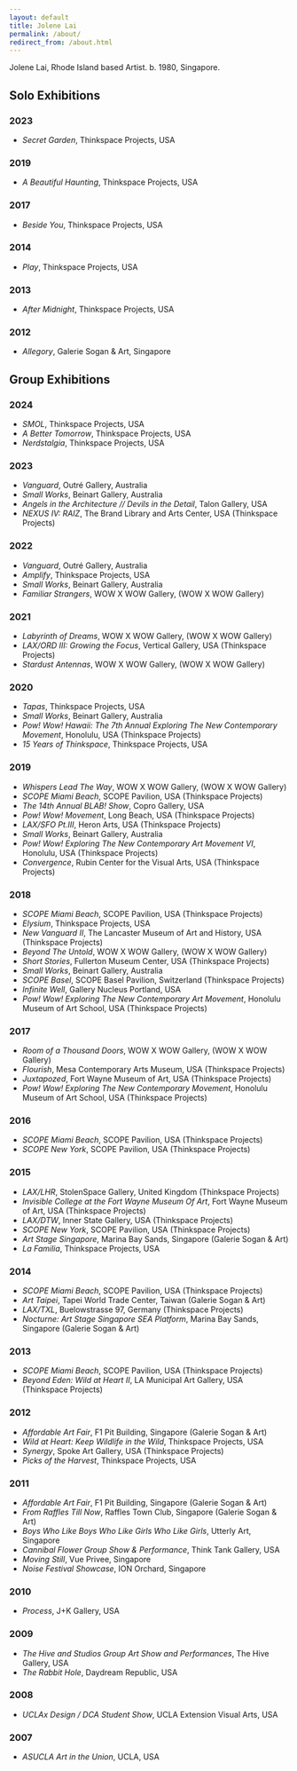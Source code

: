 ```yaml
---
layout: default
title: Jolene Lai
permalink: /about/
redirect_from: /about.html
---
```


<div class="about" vocab="http://schema.org" typeof="Person">
  <p>
    <span property="name">
    <span property="givenName">Jolene</span>
    <span property="familyName">Lai</span></span>,
    <span property="homeLocation">Rhode Island</span> based
    <span property="jobTitle">Artist</span>. b.
    <span property="birthDate">1980</span>,
    <span property="birthPlace">Singapore</span>.
  </p>
</div>

## Solo Exhibitions

### 2023

- *Secret Garden*, Thinkspace Projects, USA

### 2019

- *A Beautiful Haunting*, Thinkspace Projects, USA

### 2017

- *Beside You*, Thinkspace Projects, USA

### 2014

- *Play*, Thinkspace Projects, USA

### 2013

- *After Midnight*, Thinkspace Projects, USA

### 2012

- *Allegory*, Galerie Sogan & Art, Singapore

## Group Exhibitions

### 2024
- *SMOL*, Thinkspace Projects, USA
- *A Better Tomorrow*, Thinkspace Projects, USA
- *Nerdstalgia*, Thinkspace Projects, USA


### 2023
- *Vanguard*, Outré Gallery, Australia
- *Small Works*, Beinart Gallery, Australia
- *Angels in the Architecture // Devils in the Detail*, Talon Gallery, USA
- *NEXUS IV: RAIZ*, The Brand Library and Arts Center, USA (Thinkspace Projects)


### 2022

- *Vanguard*, Outré Gallery, Australia
- *Amplify*, Thinkspace Projects, USA
- *Small Works*, Beinart Gallery, Australia
- *Familiar Strangers*, WOW X WOW Gallery, (WOW X WOW Gallery)


### 2021

- *Labyrinth of Dreams*, WOW X WOW Gallery, (WOW X WOW Gallery)
- *LAX/ORD III: Growing the Focus*, Vertical Gallery, USA (Thinkspace Projects)
- *Stardust Antennas*, WOW X WOW Gallery, (WOW X WOW Gallery)


### 2020

- *Tapas*, Thinkspace Projects, USA
- *Small Works*, Beinart Gallery, Australia
- *Pow! Wow! Hawaii: The 7th Annual Exploring The New Contemporary Movement*, Honolulu, USA (Thinkspace Projects)
- *15 Years of Thinkspace*, Thinkspace Projects, USA

### 2019

- *Whispers Lead The Way*, WOW X WOW Gallery, (WOW X WOW Gallery)
- *SCOPE Miami Beach*, SCOPE Pavilion, USA (Thinkspace Projects)
- *The 14th Annual BLAB! Show*, Copro Gallery, USA
- *Pow! Wow! Movement*, Long Beach, USA (Thinkspace Projects)
- *LAX/SFO Pt.III*, Heron Arts, USA (Thinkspace Projects)
- *Small Works*, Beinart Gallery, Australia
- *Pow! Wow! Exploring The New Contemporary Art Movement VI*, Honolulu, USA (Thinkspace Projects)
- *Convergence*, Rubin Center for the Visual Arts, USA (Thinkspace Projects)

### 2018

- *SCOPE Miami Beach*, SCOPE Pavilion, USA (Thinkspace Projects)
- *Elysium*, Thinkspace Projects, USA 
- *New Vanguard II*, The Lancaster Museum of Art and History, USA (Thinkspace Projects)
- *Beyond The Untold*, WOW X WOW Gallery, (WOW X WOW Gallery)
- *Short Stories*, Fullerton Museum Center, USA (Thinkspace Projects)
- *Small Works*, Beinart Gallery, Australia
- *SCOPE Basel*, SCOPE Basel Pavilion, Switzerland (Thinkspace Projects)
- *Infinite Well*, Gallery Nucleus Portland, USA
- *Pow! Wow! Exploring The New Contemporary Art Movement*, Honolulu Museum of Art School, USA (Thinkspace Projects)

### 2017

- *Room of a Thousand Doors*, WOW X WOW Gallery, (WOW X WOW Gallery)
- *Flourish*, Mesa Contemporary Arts Museum, USA (Thinkspace Projects)
- *Juxtapozed*, Fort Wayne Museum of Art, USA (Thinkspace Projects)
- *Pow! Wow! Exploring The New Contemporary Movement*, Honolulu Museum of Art School, USA (Thinkspace Projects)

### 2016

- *SCOPE Miami Beach*, SCOPE Pavilion, USA (Thinkspace Projects)
- *SCOPE New York*, SCOPE Pavilion, USA (Thinkspace Projects)

### 2015

- *LAX/LHR*, StolenSpace Gallery, United Kingdom (Thinkspace Projects)
- *Invisible College at the Fort Wayne Museum Of Art*, Fort Wayne Museum of Art, USA (Thinkspace Projects)
- *LAX/DTW*, Inner State Gallery, USA (Thinkspace Projects)
- *SCOPE New York*, SCOPE Pavilion, USA (Thinkspace Projects)
- *Art Stage Singapore*, Marina Bay Sands, Singapore (Galerie Sogan & Art)
- *La Familia*, Thinkspace Projects, USA

### 2014

- *SCOPE Miami Beach*, SCOPE Pavilion, USA (Thinkspace Projects)
- *Art Taipei*, Tapei World Trade Center, Taiwan (Galerie Sogan & Art)
- *LAX/TXL*, Buelowstrasse 97, Germany (Thinkspace Projects)
- *Nocturne: Art Stage Singapore SEA Platform*, Marina Bay Sands, Singapore (Galerie Sogan & Art)

### 2013

- *SCOPE Miami Beach*, SCOPE Pavilion, USA (Thinkspace Projects)
- *Beyond Eden: Wild at Heart II*, LA Municipal Art Gallery, USA (Thinkspace Projects)

### 2012

- *Affordable Art Fair*, F1 Pit Building, Singapore (Galerie Sogan & Art)
- *Wild at Heart: Keep Wildlife in the Wild*, Thinkspace Projects, USA
- *Synergy*, Spoke Art Gallery, USA (Thinkspace Projects)
- *Picks of the Harvest*, Thinkspace Projects, USA

### 2011

- *Affordable Art Fair*, F1 Pit Building, Singapore (Galerie Sogan & Art)
- *From Raffles Till Now*, Raffles Town Club, Singapore (Galerie Sogan & Art)
- *Boys Who Like Boys Who Like Girls Who Like Girls*, Utterly Art, Singapore
- *Cannibal Flower Group Show & Performance*, Think Tank Gallery, USA
- *Moving Still*, Vue Privee, Singapore
- *Noise Festival Showcase*, ION Orchard, Singapore

### 2010

- *Process*, J+K Gallery, USA

### 2009

- *The Hive and Studios Group Art Show and Performances*, The Hive Gallery, USA
- *The Rabbit Hole*, Daydream Republic, USA

### 2008

- *UCLAx Design / DCA Student Show*, UCLA Extension Visual Arts, USA

### 2007

- *ASUCLA Art in the Union*, UCLA, USA
